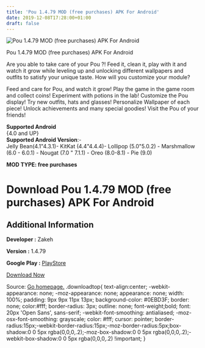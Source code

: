 ```yaml
---
title: 'Pou 1.4.79 MOD (free purchases) APK For Android'
date: 2019-12-08T17:28:00+01:00
draft: false
---
```


![Pou 1.4.79 MOD (free purchases) APK For Android](https://i0.wp.com/apkhome.net/wp-content/uploads/2019/12/Pou.png "Pou 1.4.79 MOD (free purchases) APK For Android")

  

Pou 1.4.79 MOD (free purchases) APK For Android

Are you able to take care of your Pou ?! Feed it, clean it, play with it and watch it grow while leveling up and unlocking different wallpapers and outfits to satisfy your unique taste. How will you customize your module?

Feed and care for Pou, and watch it grow! Play the game in the game room and collect coins! Experiment with potions in the lab! Customize the Pou display! Try new outfits, hats and glasses! Personalize Wallpaper of each piece! Unlock achievements and many special goodies! Visit the Pou of your friends!

**Supported Android**  
{4.0 and UP}  
**Supported Android Version**:-  
Jelly Bean(4.1"4.3.1)- KitKat (4.4"4.4.4)- Lollipop (5.0"5.0.2) - Marshmallow (6.0 - 6.0.1) - Nougat (7.0 " 7.1.1) - Oreo (8.0-8.1) - Pie (9.0)

**MOD TYPE: free purchases**

Download Pou 1.4.79 MOD (free purchases) APK For Android
========================================================

Additional Information
----------------------

**Developer :** Zakeh

**Version :** 1.4.79

**Google Play :** [PlayStore](https://play.google.com/store/apps/details?id=me.pou.app)

  

[Download Now](https://store4app.co/post/pou-1-4-79-mod-free-purchases-apk-for-android_1575821982)

  
Source: [Go homepage.](https://store4app.co/post/pou-1-4-79-mod-free-purchases-apk-for-android_1575821982) .downloadtop{ text-align:center; -webkit-appearance: none; -moz-appearance: none; appearance: none; width: 100%; padding: 9px 9px 11px 13px; background-color: #0EBD3F; border: none; color:#fff; border-radius: 3px; outline: none; font-weight;bold; font: 20px 'Open Sans', sans-serif; -webkit-font-smoothing: antialiased; -moz-osx-font-smoothing: grayscale; color: #fff; cursor: pointer; border-radius:15px;-webkit-border-radius:15px;-moz-border-radius:5px;box-shadow:0 0 5px rgba(0,0,0,.2);-moz-box-shadow:0 0 5px rgba(0,0,0,.2);-webkit-box-shadow:0 0 5px rgba(0,0,0,.2) !important; }
